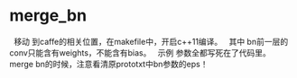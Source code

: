 # merge_bn

 
移动 到caffe的相关位置，在makefile中，开启c++11编译。
 
其中 bn前一层的conv只能含有weights，不能含有bias。
 
示例 参数全都写死在了代码里。
 
merge bn的时候，注意看清原prototxt中bn参数的eps！
 
